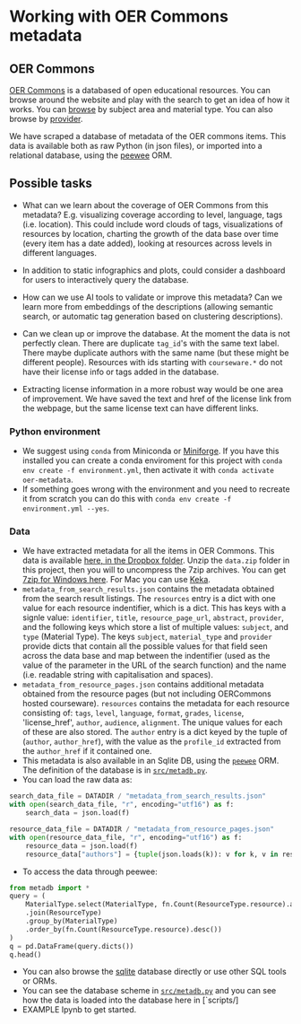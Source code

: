 
# Working with OER Commons metadata

## OER Commons

[OER Commons](https://oercommons.org/) is a databased of open educational resources. You can browse around the website and play with the search to get an idea of how it works. You can [browse](https://oercommons.org/oer) by subject area and material type. You can also browse by [provider](https://oercommons.org/oer/providers).

We have scraped a database of metadata of the OER commons items. This data is available both as raw Python (in json files), or imported into a relational database, using the [peewee](http://docs.peewee-orm.com/en/latest/) ORM. 

## Possible tasks

- What can we learn about the coverage of OER Commons from this metadata? E.g. visualizing coverage according to level, language, tags (i.e. location). This could include word clouds of tags, visualizations of resources by location, charting the growth of the data base over time (every item has a date added), looking at resources across levels in different languages.
  
- In addition to static infographics and plots, could consider a dashboard for users to interactively query the database.
  
- How can we use AI tools to validate or improve this metadata? Can we learn more from embeddings of the descriptions (allowing semantic search, or automatic tag generation based on clustering descriptions).

- Can we clean up or improve the database. At the moment the data is not perfectly clean. There are duplicate `tag_id`'s with the same text label. There maybe duplicate authors with the same name (but these might be different people). Resources with ids starting with `courseware.*` do not have their license info or tags added in the database.
  
- Extracting license information in a more robust way would be one area of improvement. We have saved the text and href of the license link from the webpage, but the same license text can have different links.

### Python environment

- We suggest using `conda` from Miniconda or [Miniforge](https://github.com/conda-forge/miniforge). If you have this installed you can create a conda enviroment for this project with `conda env create -f environment.yml`, then activate it with `conda activate oer-metadata`.
- If something goes wrong with the environment and you need to recreate it from scratch you can do this with `conda env create -f environment.yml --yes`.

### Data

- We have extracted metadata for all the items in OER Commons. This data is available [here, in the Dropbox folder](CHANGELINK). Unzip the `data.zip` folder in this project, then you will to uncompress the 7zip archives. You can get [7zip for Windows here](https://www.7-zip.org/). For Mac you can use [Keka](https://www.keka.io/en/).
- `metadata_from_search_results.json` contains the metadata obtained from the search result listings. The `resources` entry is a dict with one value for each resource indentifier, which is a dict. This has keys with a signle value: `identifier`, `title`, `resource_page_url`, `abstract`, `provider`, and the following keys which store a list of multiple values: `subject`, and `type` (Material Type). The keys `subject`, `material_type` and `provider` provide dicts that contain all the possible values for that field seen across the data base and map between the indentifier (used as the value of the parameter in the URL of the search function) and the name (i.e. readable string with capitalisation and spaces).
- `metadata_from_resource_pages.json`  contains additional metadata obtained from the resource pages (but not including OERCommons hosted courseware). `resources` contains the metadata for each resource consisting of: `tags`, `level`, `language`, `format`, `grades`, `license`, 'license_href', `author`, `audience`, `alignment`. The unique values for each of these are also stored. The `author` entry is a dict keyed by the tuple of (`author`, `author_href`), with the value as the `profile_id` extracted from the `author_href` if it contained one. 
- This metadata is also available in an Sqlite DB, using the [`peewee`](https://docs.peewee-orm.com/en/latest/) ORM. The definition of the database is in [`src/metadb.py`](src/metadb.py).
- You can load the raw data as:
```python
search_data_file = DATADIR / "metadata_from_search_results.json"
with open(search_data_file, "r", encoding="utf16") as f:
    search_data = json.load(f)

resource_data_file = DATADIR / "metadata_from_resource_pages.json"
with open(resource_data_file, "r", encoding="utf16") as f:
    resource_data = json.load(f)
    resource_data["authors"] = {tuple(json.loads(k)): v for k, v in resource_data["authors"].items()}
```
- To access the data through peewee:
```python
from metadb import *
query = (
    MaterialType.select(MaterialType, fn.Count(ResourceType.resource).alias("count"))
    .join(ResourceType)
    .group_by(MaterialType)
    .order_by(fn.Count(ResourceType.resource).desc())
)
q = pd.DataFrame(query.dicts())
q.head()
```
- You can also browse the [sqlite](https://www.sqlite.org/) database directly or use other SQL tools or ORMs. 
- You can see the database scheme in [`src/metadb.py`](src/metadb.py) and you can see how the data is loaded into the database here in [`scripts/]
- EXAMPLE Ipynb to get started. 